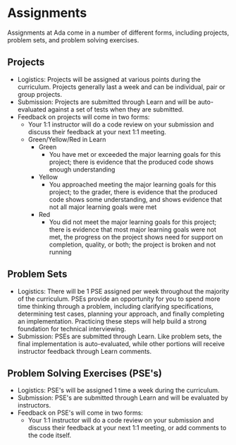 # Assignments

Assignments at Ada come in a number of different forms, including projects, problem sets, and problem solving exercises.

## Projects

- Logistics: Projects will be assigned at various points during the curriculum.  Projects generally last a week and can be individual, pair or group projects.
- Submission: Projects are submitted through Learn and will be auto-evaluated against a set of tests when they are submitted.  
- Feedback on projects will come in two forms:
    - Your 1:1 instructor will do a code review on your submission and discuss their feedback at your next 1:1 meeting.
    - Green/Yellow/Red in Learn
        - Green
            - You have met or exceeded the major learning goals for this project; there is evidence that the produced code shows enough understanding
        - Yellow
            - You approached meeting the major learning goals for this project; to the grader, there is evidence that the produced code shows some understanding, and shows evidence that not all major learning goals were met
        - Red
            - You did not meet the major learning goals for this project; there is evidence that most major learning goals were not met, the progress on the project shows need for support on completion, quality, or both; the project is broken and not running

## Problem Sets

- Logistics: There will be 1 PSE assigned per week throughout the majority of the curriculum. PSEs provide an opportunity for you to spend more time thinking through a problem, including clarifying specifications, determining test cases, planning your approach, and finally completing an implementation. Practicing these steps will help build a strong foundation for technical interviewing. 
- Submission: PSEs are submitted through Learn. Like problem sets, the final implementation is auto-evaluated, while other portions will receive instructor feedback through Learn comments.

## Problem Solving Exercises (PSE's)

- Logistics: PSE's will be assigned 1 time a week during the curriculum.  
- Submission: PSE's are submitted through Learn and will be evaluated by instructors. 
- Feedback on PSE's will come in two forms:
    - Your 1:1 instructor will do a code review on your submission and discuss their feedback at your next 1:1 meeting, or add comments to the code itself.
